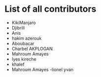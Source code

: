 # List of all contributors

- KikiManjaro 
- Djibrill 
- Anis
- hakim azerouk
- Aboubacar
- Charbel AKPLOGAN
- Mahroum Amayes
- lyes kireche
- khalef 
- Mahroum Amayes
-lionel yvan